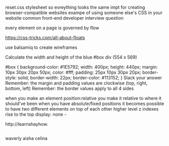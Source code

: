 reset.css stylesheet so evreything looks the same
impt for creating browser-compatible websites
exampe of using someone else's CSS in your website
common front-end developer interview question

every element on a page is governed by flow

https://css-tricks.com/all-about-floats

use balsamiq to create wireframes

Calculate the width and height of the blue #box div (554 x 569)

#box {
  background-color: #1E5792;
  width: 400px;
  height: 440px;
  margin: 10px 30px 20px 50px;
  color: #fff;
  padding: 25px 10px 30px 20px;
  border-style: solid;
  border-width: 22px;
  border-color: #113152;
}
Slack your answer
Remember: the margin and padding values are clockwise (top, right, bottom, left)
Remember: the border values apply to all 4 sides

when you make an element position:relative you make it relative to where it should've been
when you have absolute/fixed positions it becomes possible to have two different elements on top of each other
	higher level z indexes rise to the top
display: none - 

http://learnshayhow.

<img src="" alt="">



waverly
aisha
celina




